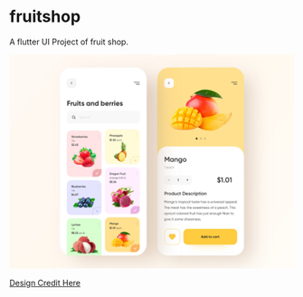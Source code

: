 # fruitshop

A flutter UI Project of fruit shop.

<img src="docs/fruit-shop-by-momin.png" alt="Fruit Shop Flutter UI by Momin">

[Design Credit Here](https://dribbble.com/shots/11433982-Food-shop-Mobile-App)
